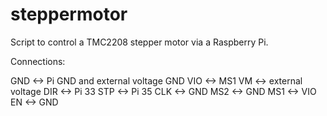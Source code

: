 # steppermotor

Script to control a TMC2208 stepper motor via a Raspberry Pi.

Connections:

GND <-> Pi GND and external voltage GND
VIO <-> MS1
VM  <-> external voltage
DIR <-> Pi 33
STP <-> Pi 35
CLK <-> GND
MS2 <-> GND
MS1 <-> VIO
EN  <-> GND

